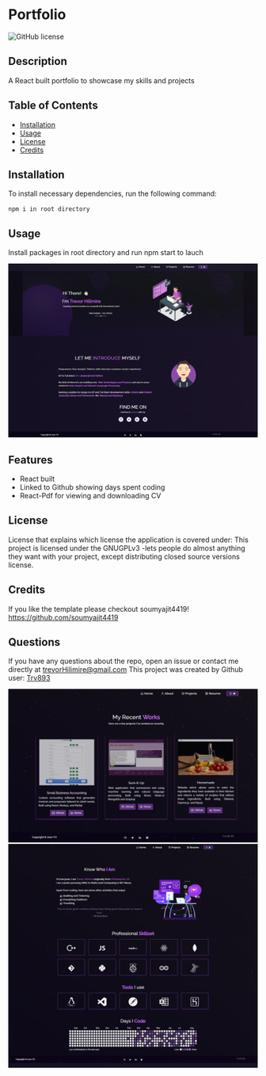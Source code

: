 # Portfolio 

![GitHub license](https://img.shields.io/badge/license-GNUGPLv3-blue.svg)

## Description

A React built portfolio to showcase my skills and projects

## Table of Contents

* [Installation](#installation) 
* [Usage](#usage) 
* [License](#license) 
* [Credits](#credits) 


## Installation
To install necessary dependencies, run the following command:
  ```
  npm i in root directory
  ```

## Usage

Install packages in root directory and run npm start to lauch

![Example](./src/Assets/Examples/example_home.png)

## Features

- React built
- Linked to Github showing days spent coding
- React-Pdf for viewing and downloading CV

## License
License that explains which license the application is covered under:
This project is licensed under the GNUGPLv3 -lets people do almost anything they want with your project, except distributing closed source versions license.

## Credits
If you like the template please checkout soumyajit4419!
https://github.com/soumyajit4419

## Questions

If you have any questions about the repo, open an issue or contact me directly at trevorHilimire@gmail.com
This project was created by Github user: [Trv893](https://github.com/trv893/)

![Example](./src/Assets/Examples/example_projects.png)
![Example](./src/Assets/Examples/example_about.png)